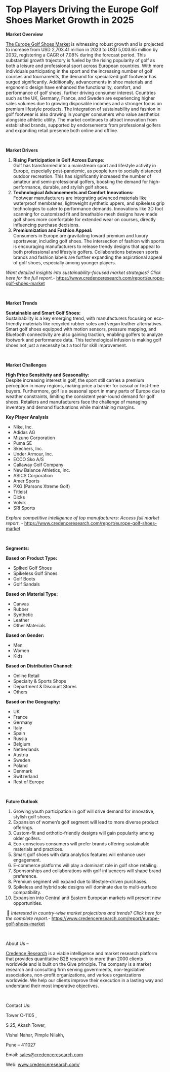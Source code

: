 # Top Players Driving the Europe Golf Shoes Market Growth in 2025


<p><strong>Market Overview</strong></p>
<p><a href="https://www.credenceresearch.com/report/europe-golf-shoes-market">The Europe Golf Shoes Market</a> is witnessing robust growth and is projected to increase from USD 2,703.41 million in 2023 to USD 5,003.65 million by 2032, registering a CAGR of 7.08% during the forecast period. This substantial growth trajectory is fueled by the rising popularity of golf as both a leisure and professional sport across European countries. With more individuals participating in the sport and the increasing number of golf courses and tournaments, the demand for specialized golf footwear has surged significantly. Additionally, advancements in shoe materials and ergonomic design have enhanced the functionality, comfort, and performance of golf shoes, further driving consumer interest. Countries such as the UK, Germany, France, and Sweden are experiencing higher sales volumes due to growing disposable incomes and a stronger focus on premium lifestyle products. The integration of sustainability and fashion in golf footwear is also drawing in younger consumers who value aesthetics alongside athletic utility. The market continues to attract innovation from established brands, supported by endorsements from professional golfers and expanding retail presence both online and offline.</p>
<p><strong>&nbsp;</strong></p>
<p><strong>Market Drivers</strong></p>
<ol>
<li><strong> Rising Participation in Golf Across Europe:</strong><br data-start="1306" data-end="1309" /> Golf has transformed into a mainstream sport and lifestyle activity in Europe, especially post-pandemic, as people turn to socially distanced outdoor recreation. This has significantly increased the number of amateur and semi-professional golfers, boosting the demand for high-performance, durable, and stylish golf shoes.</li>
<li data-start="1633" data-end="2063"><strong data-start="1633" data-end="1691"> Technological Advancements and Comfort Innovations:</strong><br data-start="1691" data-end="1694" /> Footwear manufacturers are integrating advanced materials like waterproof membranes, lightweight synthetic uppers, and spikeless grip technologies to cater to performance demands. Innovations like 3D foot scanning for customized fit and breathable mesh designs have made golf shoes more comfortable for extended wear on courses, directly influencing purchase decisions.</li>
<li data-start="2065" data-end="2506"><strong data-start="2065" data-end="2106"> Premiumization and Fashion Appeal:</strong><br data-start="2106" data-end="2109" /> Consumers in Europe are gravitating toward premium and luxury sportswear, including golf shoes. The intersection of fashion with sports is encouraging manufacturers to release trendy designs that appeal to both professional and lifestyle golfers. Collaborations between sports brands and fashion labels are further expanding the aspirational appeal of golf shoes, especially among younger players.</li>
</ol>
<p><em>Want detailed insights into sustainability-focused market strategies? Click here for the full report.- </em><a href="https://www.credenceresearch.com/report/europe-golf-shoes-market">https://www.credenceresearch.com/report/europe-golf-shoes-market</a></p>
<p>&nbsp;</p>
<p><strong>Market Trends</strong></p>
<p><strong>Sustainable and Smart Golf Shoes:</strong><br /> Sustainability is a key emerging trend, with manufacturers focusing on eco-friendly materials like recycled rubber soles and vegan leather alternatives. Smart golf shoes equipped with motion sensors, pressure mapping, and Bluetooth connectivity are also gaining traction, enabling golfers to analyze footwork and performance data. This technological infusion is making golf shoes not just a necessity but a tool for skill improvement.</p>
<p><strong>&nbsp;</strong></p>
<p><strong>Market Challenges</strong></p>
<p><strong>High Price Sensitivity and Seasonality:</strong><br /> Despite increasing interest in golf, the sport still carries a premium perception in many regions, making price a barrier for casual or first-time buyers. Furthermore, golf is a seasonal sport in many parts of Europe due to weather constraints, limiting the consistent year-round demand for golf shoes. Retailers and manufacturers face the challenge of managing inventory and demand fluctuations while maintaining margins.</p>
<p><strong>Key Player Analysis</strong></p>
<ul>
<li>Nike, Inc.</li>
<li>Adidas AG</li>
<li>Mizuno Corporation</li>
<li>Puma SE</li>
<li>Skechers, Inc.</li>
<li>Under Armour, Inc.</li>
<li>ECCO Sko A/S</li>
<li>Callaway Golf Company</li>
<li>New Balance Athletics, Inc.</li>
<li>ASICS Corporation</li>
<li>Amer Sports</li>
<li>PXG (Parsons Xtreme Golf)</li>
<li>Titleist</li>
<li>Dicks</li>
<li>Volvik</li>
<li>SRI Sports</li>
</ul>
<p><em>Explore competitive intelligence of top manufacturers: Access full market report. - </em><a href="https://www.credenceresearch.com/report/europe-golf-shoes-market">https://www.credenceresearch.com/report/europe-golf-shoes-market</a></p>
<p>&nbsp;</p>
<p><strong>Segments:</strong></p>
<p><strong>Based on&nbsp;Product Type:</strong></p>
<ul>
<li>Spiked Golf Shoes</li>
<li>Spikeless Golf Shoes</li>
<li>Golf Boots</li>
<li>Golf Sandals</li>
</ul>
<p><strong>Based on Material Type:</strong></p>
<ul>
<li>Canvas</li>
<li>Rubber</li>
<li>Synthetic</li>
<li>Leather</li>
<li>Other Materials</li>
</ul>
<p><strong>Based on Gender:</strong></p>
<ul>
<li>Men</li>
<li>Women</li>
<li>Kids</li>
</ul>
<p><strong>Based on Distribution Channel:</strong></p>
<ul>
<li>Online Retail</li>
<li>Specialty &amp; Sports Shops</li>
<li>Department &amp; Discount Stores</li>
<li>Others</li>
</ul>
<p><strong>Based on the Geography:</strong></p>
<ul>
<li>UK</li>
<li>France</li>
<li>Germany</li>
<li>Italy</li>
<li>Spain</li>
<li>Russia</li>
<li>Belgium</li>
<li>Netherlands</li>
<li>Austria</li>
<li>Sweden</li>
<li>Poland</li>
<li>Denmark</li>
<li>Switzerland</li>
<li>Rest of Europe</li>
</ul>
<p>&nbsp;</p>
<p><strong>Future Outlook</strong></p>
<ol>
<li>Growing youth participation in golf will drive demand for innovative, stylish golf shoes.</li>
<li data-start="3649" data-end="3729">Expansion of women&rsquo;s golf segment will lead to more diverse product offerings.</li>
<li data-start="3733" data-end="3817">Custom-fit and orthotic-friendly designs will gain popularity among older golfers.</li>
<li data-start="3821" data-end="3911">Eco-conscious consumers will prefer brands offering sustainable materials and practices.</li>
<li data-start="3915" data-end="3992">Smart golf shoes with data analytics features will enhance user engagement.</li>
<li data-start="3996" data-end="4068">E-commerce platforms will play a dominant role in golf shoe retailing.</li>
<li data-start="4072" data-end="4156">Sponsorships and collaborations with golf influencers will shape brand preference.</li>
<li data-start="4160" data-end="4224">Premium segment will expand due to lifestyle-driven purchases.</li>
<li data-start="4228" data-end="4313">Spikeless and hybrid sole designs will dominate due to multi-surface compatibility.</li>
<li data-start="4318" data-end="4401">Expansion into Central and Eastern European markets will present new opportunities.</li>
</ol>
<p><strong>&nbsp;</strong>📌 <em>Interested in country-wise market projections and trends? Click here for the complete report.- </em><a href="https://www.credenceresearch.com/report/europe-golf-shoes-market">https://www.credenceresearch.com/report/europe-golf-shoes-market</a></p>
<p>&nbsp;</p>
<p>About Us &ndash;</p>
<p><a href="https://www.credenceresearch.com/">Credence Research</a> is a viable intelligence and market research platform that provides quantitative B2B research to more than 2000 clients worldwide and is built on the Give principle. The company is a market research and consulting firm serving governments, non-legislative associations, non-profit organizations, and various organizations worldwide. We help our clients improve their execution in a lasting way and understand their most imperative objectives.</p>
<p>&nbsp;</p>
<p>Contact Us:</p>
<p>Tower C-1105 ,</p>
<p>S 25, Akash Tower,</p>
<p>Vishal Nahar, Pimple Nilakh,</p>
<p>Pune &ndash; 411027</p>
<p>Email: <a href="mailto:sales@credenceresearch.com">sales@credenceresearch.com</a></p>
<p>Web: <a href="http://www.credenceresearch.com/">www.credenceresearch.com/</a></p>
